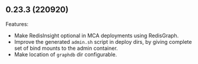 ## 0.23.3 (220920)

Features:

* Make RedisInsight optional in MCA deployments using RedisGraph.
* Improve the generated `admin.sh` script in deploy dirs, by giving
  complete set of bind mounts to the admin container.
* Make location of `graphdb` dir configurable.
